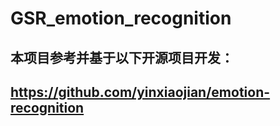 # GSR_emotion_recognition
## 本项目参考并基于以下开源项目开发：
https://github.com/yinxiaojian/emotion-recognition
--
